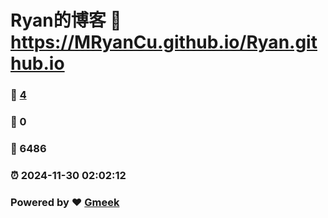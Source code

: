 # Ryan的博客 :link: https://MRyanCu.github.io/Ryan.github.io 
### :page_facing_up: [4](https://MRyanCu.github.io/Ryan.github.io/tag.html) 
### :speech_balloon: 0 
### :hibiscus: 6486 
### :alarm_clock: 2024-11-30 02:02:12 
### Powered by :heart: [Gmeek](https://github.com/Meekdai/Gmeek)
